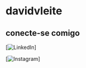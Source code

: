 # davidvleite

## conecte-se comigo

[![LinkedIn](https://github.com/davidvleite)]

[![Instagram](https://www.instagram.com/davidverissimo/)]
